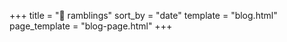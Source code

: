 +++
title = "🧁 ramblings"
sort_by = "date"
template = "blog.html"
page_template = "blog-page.html"
+++